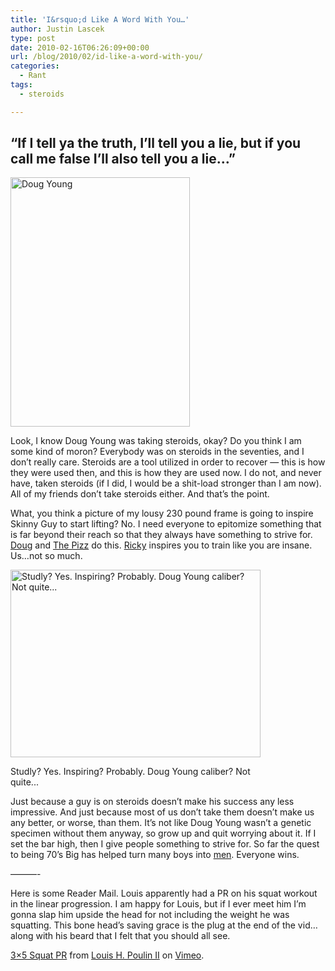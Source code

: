 ```yaml
---
title: 'I&rsquo;d Like A Word With You…'
author: Justin Lascek
type: post
date: 2010-02-16T06:26:09+00:00
url: /blog/2010/02/id-like-a-word-with-you/
categories:
  - Rant
tags:
  - steroids

---
```

## &#8220;If I tell ya the truth, I&rsquo;ll tell you a lie, but if you call me false I&rsquo;ll also tell you a lie&#8230;&#8221;

<img data-attachment-id="1260" data-permalink="/blog/2010/02/id-like-a-word-with-you/doug-young-4/" data-orig-file="/2010/02/Doug-Young.jpg" data-orig-size="534,742" data-comments-opened="1" data-image-meta="{&quot;aperture&quot;:&quot;0&quot;,&quot;credit&quot;:&quot;&quot;,&quot;camera&quot;:&quot;&quot;,&quot;caption&quot;:&quot;&quot;,&quot;created_timestamp&quot;:&quot;0&quot;,&quot;copyright&quot;:&quot;&quot;,&quot;focal_length&quot;:&quot;0&quot;,&quot;iso&quot;:&quot;0&quot;,&quot;shutter_speed&quot;:&quot;0&quot;,&quot;title&quot;:&quot;&quot;}" data-image-title="Doug Young" data-image-description="" data-medium-file="/2010/02/Doug-Young-287x399.jpg" data-large-file="/2010/02/Doug-Young.jpg" src="/2010/02/Doug-Young-287x399.jpg" alt="Doug Young" width="287" height="399" class="aligncenter size-medium wp-image-1260" srcset="/2010/02/Doug-Young-287x399.jpg 287w, /2010/02/Doug-Young.jpg 534w" sizes="(max-width: 287px) 100vw, 287px" />
  

  
Look, I know Doug Young was taking steroids, okay? Do you think I am some kind of moron? Everybody was on steroids in the seventies, and I don&rsquo;t really care. Steroids are a tool utilized in order to recover &#8212; this is how they were used then, and this is how they are used now. I do not, and never have, taken steroids (if I did, I would be a shit-load stronger than I am now). All of my friends don&rsquo;t take steroids either. And that&rsquo;s the point.
  

  
What, you think a picture of my lousy 230 pound frame is going to inspire Skinny Guy to start lifting? No. I need everyone to epitomize something that is far beyond their reach so that they always have something to strive for. [Doug][1] and [The Pizz][2] do this. [Ricky][3] inspires you to train like you are insane. Us&#8230;not so much.
  

  


<div id="attachment_1258" style="width: 410px" class="wp-caption aligncenter">
  <img aria-describedby="caption-attachment-1258" data-attachment-id="1258" data-permalink="/blog/2010/02/id-like-a-word-with-you/dsc02896-2/" data-orig-file="/2010/02/DSC02896.JPG" data-orig-size="640,480" data-comments-opened="1" data-image-meta="{&quot;aperture&quot;:&quot;2.8&quot;,&quot;credit&quot;:&quot;&quot;,&quot;camera&quot;:&quot;DSC-P72&quot;,&quot;caption&quot;:&quot;&quot;,&quot;created_timestamp&quot;:&quot;1261109731&quot;,&quot;copyright&quot;:&quot;&quot;,&quot;focal_length&quot;:&quot;6&quot;,&quot;iso&quot;:&quot;160&quot;,&quot;shutter_speed&quot;:&quot;0.125&quot;,&quot;title&quot;:&quot;&quot;}" data-image-title="DSC02896" data-image-description="" data-medium-file="/2010/02/DSC02896-400x300.jpg" data-large-file="/2010/02/DSC02896.JPG" src="/2010/02/DSC02896-400x300.jpg" alt="Studly? Yes. Inspiring? Probably. Doug Young caliber? Not quite..." width="400" height="300" class="size-medium wp-image-1258" srcset="/2010/02/DSC02896-400x300.jpg 400w, /2010/02/DSC02896.JPG 640w" sizes="(max-width: 400px) 100vw, 400px" />
  
  <p id="caption-attachment-1258" class="wp-caption-text">
    Studly? Yes. Inspiring? Probably. Doug Young caliber? Not quite...
  </p>
</div>


  

  
Just because a guy is on steroids doesn&rsquo;t make his success any less impressive. And just because most of us don&rsquo;t take them doesn&rsquo;t make us any better, or worse, than them. It&rsquo;s not like Doug Young wasn&rsquo;t a genetic specimen without them anyway, so grow up and quit worrying about it. If I set the bar high, then I give people something to strive for. So far the quest to being 70&rsquo;s Big has helped turn many boys into [men][4]. Everyone wins.
  

  
&#8212;&#8212;&#8212;-
  
Here is some Reader Mail. Louis apparently had a PR on his squat workout in the linear progression. I am happy for Louis, but if I ever meet him I&rsquo;m gonna slap him upside the head for not including the weight he was squatting. This bone head&rsquo;s saving grace is the plug at the end of the vid&#8230;along with his beard that I felt that you should all see.
  


[3&#215;5 Squat PR][5] from [Louis H. Poulin II][6] on [Vimeo][7].

 [1]: /?page_id=128
 [2]: /?page_id=545
 [3]: http://www.youtube.com/watch?v=iRvobUzSOjg&feature=player_embedded
 [4]: http://nutribody.com/blog/image.axd?picture=2009%2F6%2Fbill-starr.jpg
 [5]: http://vimeo.com/9088746
 [6]: http://vimeo.com/user3072498
 [7]: http://vimeo.com
